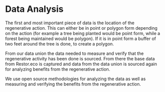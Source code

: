 # Data Analysis

The first and most important piece of data is the location of the regenerative action. This can either be in point or polygon form depending on the action (for example a tree being planted would be point form, while a forest being maintained would be polygon). If it is in point form a buffer of two feet around the tree is done, to create a polygon.&#x20;

From our data union the data needed to measure and verify that the regenerative activity has been done is sourced. From there the base data from Restor.eco is captured and data from the data union is sourced again for analyzing benefits from the regenerative action.&#x20;

We use open source methodologies for analyzing the data as well as measuring and verifying the benefits from the regenerative action.&#x20;
